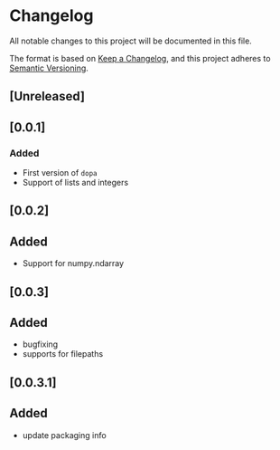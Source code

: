 # Changelog
All notable changes to this project will be documented in this file.

The format is based on [Keep a Changelog](https://keepachangelog.com/en/1.0.0/),
and this project adheres to [Semantic Versioning](https://semver.org/spec/v2.0.0.html).

## [Unreleased]

## [0.0.1]
### Added
- First version of `dopa`
- Support of lists and integers

## [0.0.2]
## Added
- Support for numpy.ndarray

## [0.0.3]
## Added
- bugfixing
- supports for filepaths

## [0.0.3.1]
## Added
- update packaging info



